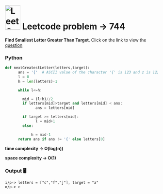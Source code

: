 #  <img src="https://leetcode.com/_next/static/images/logo-ff2b712834cf26bf50a5de58ee27bcef.png" alt="LeetCode Logo" width="50" height="80"> Leetcode problem -> 744

**Find Smallest Letter Greater Than Target**. Click on the link to view the [question](https://leetcode.com/problems/find-smallest-letter-greater-than-target/)

### Python
```python
def nextGreatestLetter(letters,target):
      ans = '{'  # ASCII value of the character '{' is 123 and z is 122
      l = 0
      h = len(letters)-1

      while l<=h:

        mid = (l+h)//2
        if letters[mid]>target and letters[mid] < ans:
              ans = letters[mid]

        if target >= letters[mid]:
              l = mid+1
        else:

            h = mid-1
      return ans if ans != '{' else letters[0]
```
**time complexity -> O(log(n))**  

**space complexity -> O(1)**
### Output  🖥️
```
i/p-> letters = ["c","f","j"], target = "a"
o/p-> c
```

